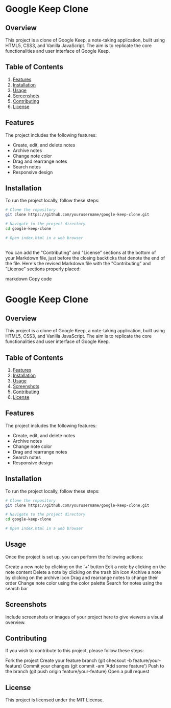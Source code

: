 # Google Keep Clone

## Overview

This project is a clone of Google Keep, a note-taking application, built using HTML5, CSS3, and Vanilla JavaScript. The aim is to replicate the core functionalities and user interface of Google Keep.

## Table of Contents

1. [Features](#features)
2. [Installation](#installation)
3. [Usage](#usage)
4. [Screenshots](#screenshots)
5. [Contributing](#contributing)
6. [License](#license)

## Features

The project includes the following features:

- Create, edit, and delete notes
- Archive notes
- Change note color
- Drag and rearrange notes
- Search notes
- Responsive design

## Installation

To run the project locally, follow these steps:

```bash
# Clone the repository
git clone https://github.com/yourusername/google-keep-clone.git

# Navigate to the project directory
cd google-keep-clone

# Open index.html in a web browser
```
## 
You can add the "Contributing" and "License" sections at the bottom of your Markdown file, just before the closing backticks that denote the end of the file. Here's the revised Markdown file with the "Contributing" and "License" sections properly placed:

markdown
Copy code
# Google Keep Clone

## Overview

This project is a clone of Google Keep, a note-taking application, built using HTML5, CSS3, and Vanilla JavaScript. The aim is to replicate the core functionalities and user interface of Google Keep.

## Table of Contents

1. [Features](#features)
2. [Installation](#installation)
3. [Usage](#usage)
4. [Screenshots](#screenshots)
5. [Contributing](#contributing)
6. [License](#license)

## Features

The project includes the following features:

- Create, edit, and delete notes
- Archive notes
- Change note color
- Drag and rearrange notes
- Search notes
- Responsive design

## Installation

To run the project locally, follow these steps:

```bash
# Clone the repository
git clone https://github.com/yourusername/google-keep-clone.git

# Navigate to the project directory
cd google-keep-clone

# Open index.html in a web browser
```

## Usage
Once the project is set up, you can perform the following actions:

Create a new note by clicking on the '+' button
Edit a note by clicking on the note content
Delete a note by clicking on the trash bin icon
Archive a note by clicking on the archive icon
Drag and rearrange notes to change their order
Change note color using the color palette
Search for notes using the search bar

## Screenshots
Include screenshots or images of your project here to give viewers a visual overview.

## Contributing
If you wish to contribute to this project, please follow these steps:

Fork the project
Create your feature branch (git checkout -b feature/your-feature)
Commit your changes (git commit -am 'Add some feature')
Push to the branch (git push origin feature/your-feature)
Open a pull request

## License
This project is licensed under the MIT License.

